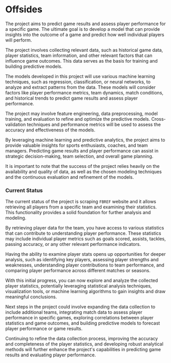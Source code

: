 # Offsides
The project aims to predict game results and assess player performance for a specific game. The ultimate goal is to develop a model that can provide insights into the outcome of a game and predict how well individual players will perform.

The project involves collecting relevant data, such as historical game data, player statistics, team information, and other relevant factors that can influence game outcomes. This data serves as the basis for training and building predictive models.

The models developed in this project will use various machine learning techniques, such as regression, classification, or neural networks, to analyze and extract patterns from the data. These models will consider factors like player performance metrics, team dynamics, match conditions, and historical trends to predict game results and assess player performance.

The project may involve feature engineering, data preprocessing, model training, and evaluation to refine and optimize the predictive models. Cross-validation techniques and performance metrics will be used to assess the accuracy and effectiveness of the models.

By leveraging machine learning and predictive analytics, the project aims to provide valuable insights for sports enthusiasts, coaches, and team managers. Predicting game results and player performance can assist in strategic decision-making, team selection, and overall game planning.

It is important to note that the success of the project relies heavily on the availability and quality of data, as well as the chosen modeling techniques and the continuous evaluation and refinement of the models.

### Current Status
The current status of the project is scraping `FBREF` website and it allows retrieving all players from a specific team and examining their statistics. This functionality provides a solid foundation for further analysis and modeling.

By retrieving player data for the team, you have access to various statistics that can contribute to understanding player performance. These statistics may include individual player metrics such as goals scored, assists, tackles, passing accuracy, or any other relevant performance indicators.

Having the ability to examine player stats opens up opportunities for deeper analysis, such as identifying key players, assessing player strengths and weaknesses, understanding player contributions to team performance, and comparing player performance across different matches or seasons.

With this initial progress, you can now explore and analyze the collected player statistics, potentially leveraging statistical analysis techniques, visualization tools, or machine learning algorithms to gain insights and draw meaningful conclusions.

Next steps in the project could involve expanding the data collection to include additional teams, integrating match data to assess player performance in specific games, exploring correlations between player statistics and game outcomes, and building predictive models to forecast player performance or game results.

Continuing to refine the data collection process, improving the accuracy and completeness of the player statistics, and developing robust analytical methods will further enhance the project's capabilities in predicting game results and evaluating player performance.
